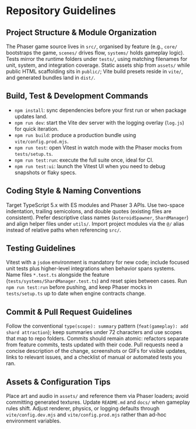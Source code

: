 # Repository Guidelines

## Project Structure & Module Organization

The Phaser game source lives in `src/`, organised by feature (e.g., `core/` bootstraps the game, `scenes/` drives flow, `systems/` holds gameplay logic). Tests mirror the runtime folders under `tests/`, using matching filenames for unit, system, and integration coverage. Static assets ship from `assets/` while public HTML scaffolding sits in `public/`; Vite build presets reside in `vite/`, and generated bundles land in `dist/`.

## Build, Test & Development Commands

- `npm install`: sync dependencies before your first run or when package updates land.
- `npm run dev`: start the Vite dev server with the logging overlay (`log.js`) for quick iteration.
- `npm run build`: produce a production bundle using `vite/config.prod.mjs`.
- `npm run test`: open Vitest in watch mode with the Phaser mocks from `tests/setup.ts`.
- `npm run test:run`: execute the full suite once, ideal for CI.
- `npm run test:ui`: launch the Vitest UI when you need to debug snapshots or flaky specs.

## Coding Style & Naming Conventions

Target TypeScript 5.x with ES modules and Phaser 3 APIs. Use two-space indentation, trailing semicolons, and double quotes (existing files are consistent). Prefer descriptive class names (`AsteroidSpawner`, `ShardManager`) and align helper files under `utils/`. Import project modules via the `@/` alias instead of relative paths when referencing `src/`.

## Testing Guidelines

Vitest with a `jsdom` environment is mandatory for new code; include focused unit tests plus higher-level integrations when behavior spans systems. Name files `*.test.ts` alongside the feature (`tests/systems/ShardManager.test.ts`) and reset spies between cases. Run `npm run test:run` before pushing, and keep Phaser mocks in `tests/setup.ts` up to date when engine contracts change.

## Commit & Pull Request Guidelines

Follow the conventional `type(scope): summary` pattern (`feat(gameplay): add shard attraction`); keep summaries under 72 characters and use scopes that map to repo folders. Commits should remain atomic: refactors separate from feature commits, tests updated with their code. Pull requests need a concise description of the change, screenshots or GIFs for visible updates, links to relevant issues, and a checklist of manual or automated tests you ran.

## Assets & Configuration Tips

Place art and audio in `assets/` and reference them via Phaser loaders; avoid committing generated textures. Update `README.md` and `docs/` when gameplay rules shift. Adjust renderer, physics, or logging defaults through `vite/config.dev.mjs` and `vite/config.prod.mjs` rather than ad-hoc environment variables.
